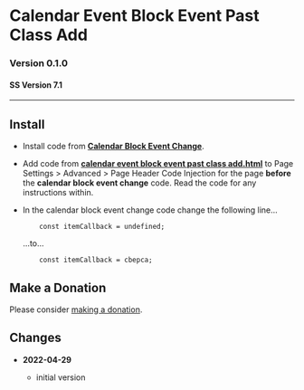 # Calendar Event Block Event Past Class Add

### Version 0.1.0

#### SS Version 7.1

---

## Install

* Install code from **[Calendar Block Event Change][1]**.
  
* Add code from
  **[calendar event block event past class add.html][2]** to Page Settings >
  Advanced > Page Header Code Injection for the page **before** the **calendar
  block event change** code. Read the code for any instructions within.
  
* In the calendar block event change code change the following line...

  ```
      const itemCallback = undefined;
  ```
  
  ...to...
  
  ```
      const itemCallback = cbepca;
  ```

## Make a Donation

Please consider [making a donation][3].

## Changes

* **2022-04-29**

  * initial version

[1]: https://github.com/tomsWebConsulting/twcsl/tree/main/v7.1/Calendar%20Block%20Event%20Change#calendar-block-event-change
[2]: calendar%20event%20block%20event%20past%20class%20add.html#L1
[3]: https://github.com/tomsWebConsulting/twcsl#make-a-donation
